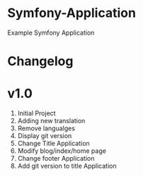 # Symfony-Application
Example Symfony Application

# Changelog

# v1.0

1) Initial Project
2) Adding new translation
3) Remove langualges
4) Display git version
5) Change Title Application
6) Modify blog/index/home page
7) Change footer Application
8) Add git version to title Application
